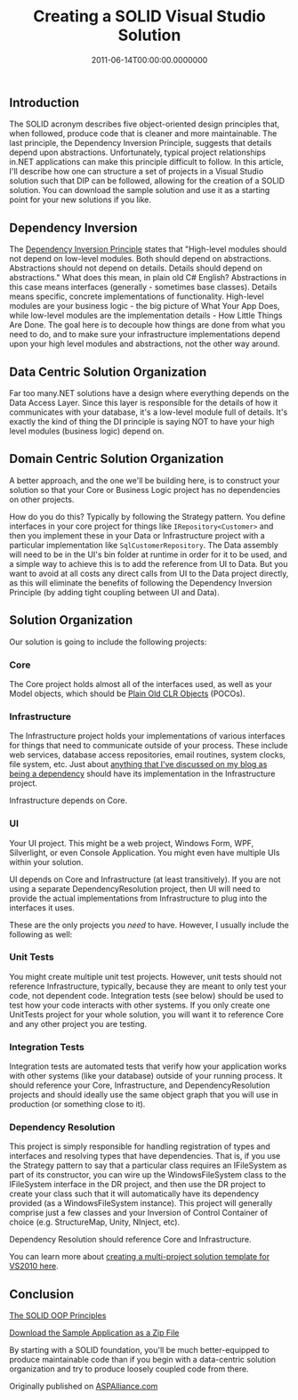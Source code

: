 ﻿---
title: Creating a SOLID Visual Studio Solution
date: "2011-06-14T00:00:00.0000000"
description: The SOLID acronym describes five object-oriented design principles that, when followed, produce code that is cleaner and more maintainable. The last principle, the Dependency Inversion Principle, suggests that details depend upon abstractions. Unfortunately, typical project relationships in.NET applications can make this principle difficult to follow. In this article, I'll describe how one can structure a set of projects in a Visual Studio solution such that DIP can be followed, allowing for the creation of a SOLID solution. You can download the sample solution and use it as a starting point for your new solutions if you like.
featuredImage: /img/solid-vs-solution.png
---

## Introduction

The SOLID acronym describes five object-oriented design principles that, when followed, produce code that is cleaner and more maintainable. The last principle, the Dependency Inversion Principle, suggests that details depend upon abstractions. Unfortunately, typical project relationships in.NET applications can make this principle difficult to follow. In this article, I'll describe how one can structure a set of projects in a Visual Studio solution such that DIP can be followed, allowing for the creation of a SOLID solution. You can download the sample solution and use it as a starting point for your new solutions if you like.

## Dependency Inversion

The [Dependency Inversion Principle](https://deviq.com/principles/dependency-inversion-principle) states that "High-level modules should not depend on low-level modules. Both should depend on abstractions. Abstractions should not depend on details. Details should depend on abstractions." What does this mean, in plain old C# English? Abstractions in this case means interfaces (generally - sometimes base classes). Details means specific, concrete implementations of functionality. High-level modules are your business logic - the big picture of What Your App Does, while low-level modules are the implementation details - How Little Things Are Done. The goal here is to decouple how things are done from what you need to do, and to make sure your infrastructure implementations depend upon your high level modules and abstractions, not the other way around.

## Data Centric Solution Organization

Far too many.NET solutions have a design where everything depends on the Data Access Layer. Since this layer is responsible for the details of how it communicates with your database, it's a low-level module full of details. It's exactly the kind of thing the DI principle is saying NOT to have your high level modules (business logic) depend on.

## Domain Centric Solution Organization

A better approach, and the one we'll be building here, is to construct your solution so that your Core or Business Logic project has no dependencies on other projects.

How do you do this? Typically by following the Strategy pattern. You define interfaces in your core project for things like `IRepository<Customer>` and then you implement these in your Data or Infrastructure project with a particular implementation like `SqlCustomerRepository`. The Data assembly will need to be in the UI's bin folder at runtime in order for it to be used, and a simple way to achieve this is to add the reference from UI to Data. But you want to avoid at all costs any direct calls from UI to the Data project directly, as this will eliminate the benefits of following the Dependency Inversion Principle (by adding tight coupling between UI and Data).

## Solution Organization

Our solution is going to include the following projects:

### Core

The Core project holds almost all of the interfaces used, as well as your Model objects, which should be [Plain Old CLR Objects](https://ardalis.com/dto-or-poco/) (POCOs).

### Infrastructure

The Infrastructure project holds your implementations of various interfaces for things that need to communicate outside of your process. These include web services, database access repositories, email routines, system clocks, file system, etc. Just about [anything that I've discussed on my blog as being a dependency](http://www.google.com/search?sourceid=chrome&ie=UTF-8&q=steve+smith+blog+dependencies) should have its implementation in the Infrastructure project.

Infrastructure depends on Core.

### UI

Your UI project. This might be a web project, Windows Form, WPF, Silverlight, or even Console Application. You might even have multiple UIs within your solution.

UI depends on Core and Infrastructure (at least transitively). If you are not using a separate DependencyResolution project, then UI will need to provide the actual implementations from Infrastructure to plug into the interfaces it uses.

These are the only projects you *need* to have. However, I usually include the following as well:

### Unit Tests

You might create multiple unit test projects. However, unit tests should not reference Infrastructure, typically, because they are meant to only test your code, not dependent code. Integration tests (see below) should be used to test how your code interacts with other systems. If you only create one UnitTests project for your whole solution, you will want it to reference Core and any other project you are testing.

### Integration Tests

Integration tests are automated tests that verify how your application works with other systems (like your database) outside of your running process. It should reference your Core, Infrastructure, and DependencyResolution projects and should ideally use the same object graph that you will use in production (or something close to it).

### Dependency Resolution

This project is simply responsible for handling registration of types and interfaces and resolving types that have dependencies. That is, if you use the Strategy pattern to say that a particular class requires an IFileSystem as part of its constructor, you can wire up the WindowsFileSystem class to the IFileSystem interface in the DR project, and then use the DR project to create your class such that it will automatically have its dependency provided (as a WindowsFileSystem instance). This project will generally comprise just a few classes and your Inversion of Control Container of choice (e.g. StructureMap, Unity, NInject, etc).

Dependency Resolution should reference Core and Infrastructure.

You can learn more about [creating a multi-project solution template for VS2010 here](http://msdn.microsoft.com/en-us/library/ms185308(v=VS.100).aspx).

## Conclusion

[The SOLID OOP Principles](https://deviq.com/principles/solid)

[Download the Sample Application as a Zip File](http://aspalliance.com/download/solidtemplate.zip)

By starting with a SOLID foundation, you'll be much better-equipped to produce maintainable code than if you begin with a data-centric solution organization and try to produce loosely coupled code from there.

Originally published on [ASPAlliance.com](http://aspalliance.com/2064_Creating_a_SOLID_Visual_Studio_Solution)

